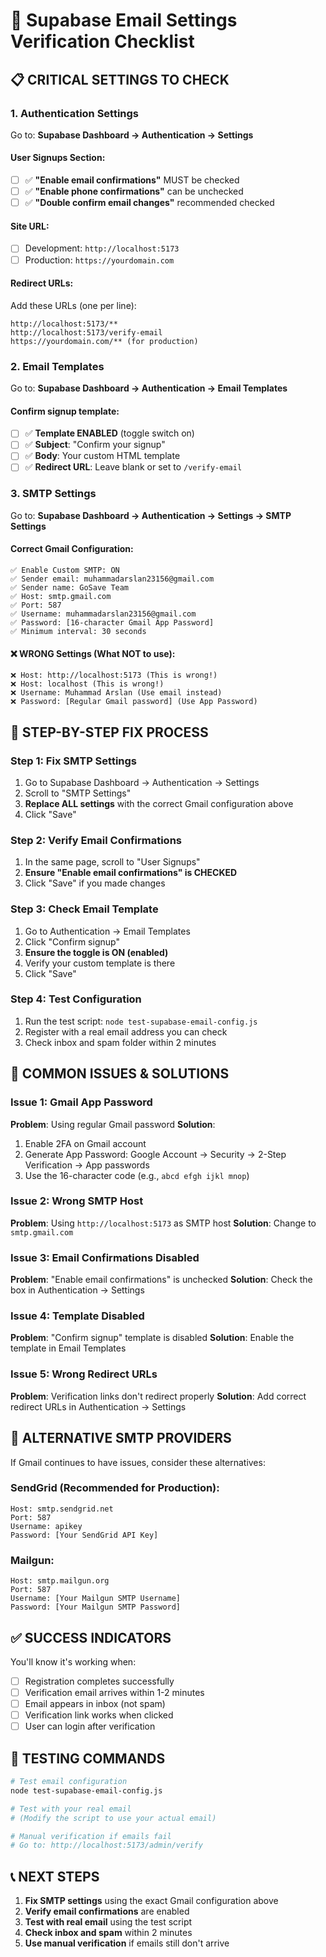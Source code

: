 # 🔧 Supabase Email Settings Verification Checklist

## 📋 CRITICAL SETTINGS TO CHECK

### **1. Authentication Settings**
Go to: **Supabase Dashboard → Authentication → Settings**

#### **User Signups Section:**
- [ ] ✅ **"Enable email confirmations"** MUST be checked
- [ ] ✅ **"Enable phone confirmations"** can be unchecked
- [ ] ✅ **"Double confirm email changes"** recommended checked

#### **Site URL:**
- [ ] Development: `http://localhost:5173`
- [ ] Production: `https://yourdomain.com`

#### **Redirect URLs:**
Add these URLs (one per line):
```
http://localhost:5173/**
http://localhost:5173/verify-email
https://yourdomain.com/** (for production)
```

### **2. Email Templates**
Go to: **Supabase Dashboard → Authentication → Email Templates**

#### **Confirm signup template:**
- [ ] ✅ **Template ENABLED** (toggle switch on)
- [ ] ✅ **Subject**: "Confirm your signup"
- [ ] ✅ **Body**: Your custom HTML template
- [ ] ✅ **Redirect URL**: Leave blank or set to `/verify-email`

### **3. SMTP Settings**
Go to: **Supabase Dashboard → Authentication → Settings → SMTP Settings**

#### **Correct Gmail Configuration:**
```
✅ Enable Custom SMTP: ON
✅ Sender email: muhammadarslan23156@gmail.com
✅ Sender name: GoSave Team
✅ Host: smtp.gmail.com
✅ Port: 587
✅ Username: muhammadarslan23156@gmail.com
✅ Password: [16-character Gmail App Password]
✅ Minimum interval: 30 seconds
```

#### **❌ WRONG Settings (What NOT to use):**
```
❌ Host: http://localhost:5173 (This is wrong!)
❌ Host: localhost (This is wrong!)
❌ Username: Muhammad Arslan (Use email instead)
❌ Password: [Regular Gmail password] (Use App Password)
```

## 🔧 **STEP-BY-STEP FIX PROCESS**

### **Step 1: Fix SMTP Settings**
1. Go to Supabase Dashboard → Authentication → Settings
2. Scroll to "SMTP Settings"
3. **Replace ALL settings** with the correct Gmail configuration above
4. Click "Save"

### **Step 2: Verify Email Confirmations**
1. In the same page, scroll to "User Signups"
2. **Ensure "Enable email confirmations" is CHECKED**
3. Click "Save" if you made changes

### **Step 3: Check Email Template**
1. Go to Authentication → Email Templates
2. Click "Confirm signup"
3. **Ensure the toggle is ON (enabled)**
4. Verify your custom template is there
5. Click "Save"

### **Step 4: Test Configuration**
1. Run the test script: `node test-supabase-email-config.js`
2. Register with a real email address you can check
3. Check inbox and spam folder within 2 minutes

## 🚨 **COMMON ISSUES & SOLUTIONS**

### **Issue 1: Gmail App Password**
**Problem**: Using regular Gmail password
**Solution**: 
1. Enable 2FA on Gmail account
2. Generate App Password: Google Account → Security → 2-Step Verification → App passwords
3. Use the 16-character code (e.g., `abcd efgh ijkl mnop`)

### **Issue 2: Wrong SMTP Host**
**Problem**: Using `http://localhost:5173` as SMTP host
**Solution**: Change to `smtp.gmail.com`

### **Issue 3: Email Confirmations Disabled**
**Problem**: "Enable email confirmations" is unchecked
**Solution**: Check the box in Authentication → Settings

### **Issue 4: Template Disabled**
**Problem**: "Confirm signup" template is disabled
**Solution**: Enable the template in Email Templates

### **Issue 5: Wrong Redirect URLs**
**Problem**: Verification links don't redirect properly
**Solution**: Add correct redirect URLs in Authentication → Settings

## 📧 **ALTERNATIVE SMTP PROVIDERS**

If Gmail continues to have issues, consider these alternatives:

### **SendGrid (Recommended for Production):**
```
Host: smtp.sendgrid.net
Port: 587
Username: apikey
Password: [Your SendGrid API Key]
```

### **Mailgun:**
```
Host: smtp.mailgun.org
Port: 587
Username: [Your Mailgun SMTP Username]
Password: [Your Mailgun SMTP Password]
```

## ✅ **SUCCESS INDICATORS**

You'll know it's working when:
- [ ] Registration completes successfully
- [ ] Verification email arrives within 1-2 minutes
- [ ] Email appears in inbox (not spam)
- [ ] Verification link works when clicked
- [ ] User can login after verification

## 🧪 **TESTING COMMANDS**

```bash
# Test email configuration
node test-supabase-email-config.js

# Test with your real email
# (Modify the script to use your actual email)

# Manual verification if emails fail
# Go to: http://localhost:5173/admin/verify
```

## 📞 **NEXT STEPS**

1. **Fix SMTP settings** using the exact Gmail configuration above
2. **Verify email confirmations** are enabled
3. **Test with real email** using the test script
4. **Check inbox and spam** within 2 minutes
5. **Use manual verification** if emails still don't arrive
